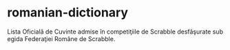 # romanian-dictionary

Lista Oficială de Cuvinte admise în competiţiile de Scrabble desfăşurate sub egida Federaţiei Române de Scrabble.
